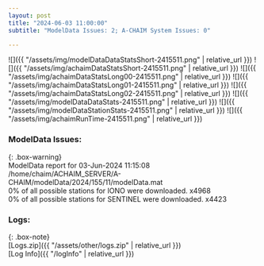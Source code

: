 ```yaml
---
layout: post
title: "2024-06-03 11:00:00"
subtitle: "ModelData Issues: 2; A-CHAIM System Issues: 0"

---
```


![]({{ "/assets/img/modelDataDataStatsShort-2415511.png" | relative_url }})
![]({{ "/assets/img/achaimDataStatsShort-2415511.png" | relative_url }})
![]({{ "/assets/img/achaimDataStatsLong00-2415511.png" | relative_url }})
![]({{ "/assets/img/achaimDataStatsLong01-2415511.png" | relative_url }})
![]({{ "/assets/img/achaimDataStatsLong02-2415511.png" | relative_url }})
![]({{ "/assets/img/modelDataDataStats-2415511.png" | relative_url }})
![]({{ "/assets/img/modelDataStationStats-2415511.png" | relative_url }})
![]({{ "/assets/img/achaimRunTime-2415511.png" | relative_url }})


### ModelData Issues:  
  
{: .box-warning}  
 ModelData report for 03-Jun-2024 11:15:08   
 /home/chaim/ACHAIM_SERVER/A-CHAIM/modelData/2024/155/11/modelData.mat   
 0% of all possible stations for IONO were downloaded. x4968   
 0% of all possible stations for SENTINEL were downloaded. x4423   
  


### Logs:  
  
{: .box-note}  
[Logs.zip]({{ "/assets/other/logs.zip" | relative_url }})  
[Log Info]({{ "/logInfo" | relative_url }})  
